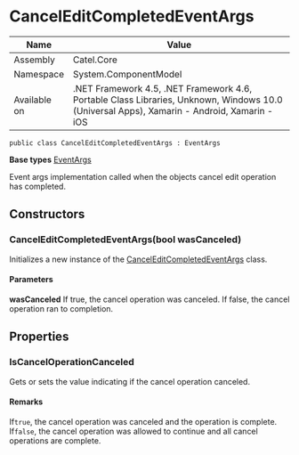 

# CancelEditCompletedEventArgs

Name|Value
---|---
Assembly|Catel.Core
Namespace|System.ComponentModel
Available on|.NET Framework 4.5, .NET Framework 4.6, Portable Class Libraries, Unknown, Windows 10.0 (Universal Apps), Xamarin - Android, Xamarin - iOS

```
public class CancelEditCompletedEventArgs : EventArgs
```

**Base types**
[EventArgs]()


Event args implementation called when the objects cancel edit operation has completed.



## Constructors

### CancelEditCompletedEventArgs(bool wasCanceled)

Initializes a new instance of the [CancelEditCompletedEventArgs](#) class.

#### Parameters

**wasCanceled**
If true, the cancel operation was canceled. If false, the cancel operation ran to completion.



## Properties

### IsCancelOperationCanceled

Gets or sets the value indicating if the cancel operation canceled.

#### Remarks

If`true`, the cancel operation was canceled and the operation is complete. If`false`, the cancel operation was allowed to continue and all cancel operations are complete.



